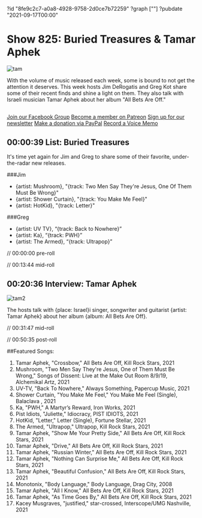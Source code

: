 ?id "8fe9c2c7-a0a8-4928-9758-2d0ce7b72259"
?graph [""]
?pubdate "2021-09-17T00:00"
# Show 825: Buried Treasures & Tamar Aphek
![tam](https://static.soundopinions.org/images/2021/tam.jpeg)

With the volume of music released each week, some is bound to not get the attention it deserves. This week hosts Jim DeRogatis and Greg Kot share some of their recent finds and shine a light on them. They also talk with Israeli musician Tamar Aphek about her album "All Bets Are Off." 

##
[Join our Facebook Group](https://bit.ly/3sivr9T)
[Become a member on Patreon](https://bit.ly/3slWZvc)
[Sign up for our newsletter](https://bit.ly/3eEvRnG)
[Make a donation via PayPal](https://bit.ly/3dmt9lU)
[Record a Voice Memo](https://bit.ly/2RyD5Ah)



## 00:00:39 List: Buried Treasures
It's time yet again for Jim and Greg to share some of their favorite, under-the-radar new releases.


###Jim
- {artist: Mushroom}, "{track: Two Men Say They're Jesus, One Of Them Must Be Wrong}"
- {artist: Shower Curtain}, "{track: You Make Me Feel}"
- {artist: HotKid}, "{track: Letter}"

###Greg
- {artist: UV TV}, “{track: Back to Nowhere}”
- {artist: Ka}, “{track: PWH}”
- {artist: The Armed}, “{track: Ultrapop}”



// 00:00:00 pre-roll

// 00:13:44 mid-roll


## 00:20:36 Interview: Tamar Aphek
![tam2](https://static.soundopinions.org/images/2021/tam2.jpeg)

The hosts talk with {place: Israel}i singer, songwriter and guitarist {artist: Tamar Aphek} about her album {album: All Bets Are Off}.


// 00:31:47 mid-roll

// 00:50:35 post-roll


##Featured Songs:

1. Tamar Aphek, "Crossbow," All Bets Are Off, Kill Rock Stars, 2021
1. Mushroom, "Two Men Say They're Jesus, One of Them Must Be Wrong," Songs of Dissent: Live at the Make Out Room 8/9/19, Alchemikal Artz, 2021
1. UV-TV, "Back To Nowhere," Always Something, Papercup Music, 2021
1. Shower Curtain, "You Make Me Feel," You Make Me Feel (Single), Balaclava , 2021
1. Ka, "PWH," A Martyr’s Reward, Iron Works, 2021
1. Pist Idiots, "Juliette," Idiocracy, PIST IDIOTS, 2021
1. HotKid, "Letter," Letter (Single), Fortune Stellar, 2021
1. The Armed, "Ultrapop," Ultrapop, Kill Rock Stars, 2021
1. Tamar Aphek, "Show Me Your Pretty Side," All Bets Are Off, Kill Rock Stars, 2021
1. Tamar Aphek, "Drive," All Bets Are Off, Kill Rock Stars, 2021
1. Tamar Aphek, "Russian Winter," All Bets Are Off, Kill Rock Stars, 2021
1. Tamar Aphek, "Nothing Can Surprise Me," All Bets Are Off, Kill Rock Stars, 2021
1. Tamar Aphek, "Beautiful Confusion," All Bets Are Off, Kill Rock Stars, 2021
1. Monotonix, "Body Language," Body Language, Drag City, 2008
1. Tamar Aphek, "All I Know," All Bets Are Off, Kill Rock Stars, 2021
1. Tamar Aphek, "As Time Goes By," All Bets Are Off, Kill Rock Stars, 2021
1. Kacey Musgraves, "justified," star-crossed, Interscope/UMG Nashville, 2021
